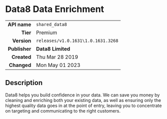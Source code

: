 # Data8 Data Enrichment
| | |
|-:|-|
|**API name**|`shared_data8`|
|**Tier**|Premium|
|**Version**|`releases/v1.0.1631\1.0.1631.3268`|
|**Publisher**|**Data8 Limited**|
|**Created**|Thu Mar 28 2019|
|**Changed**|Mon May 01 2023|

## Description
Data8 helps you build confidence in your data. We can save you money by cleaning and enriching both your existing data, as well as ensuring only the highest quality data goes in at the point of entry, leaving you to concentrate on targeting and communicating to the right customers.

